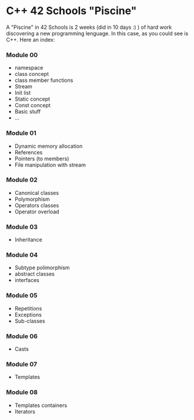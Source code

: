# C++ 42 Schools "Piscine"

A "Piscine" in 42 Schools is 2 weeks (did in 10 days :) ) of hard work discovering a new programming lenguage. In this case, as you could see is C++. Here an index:

### Module 00
- namespace
- class concept
- class member functions
- Stream
- Init list
- Static concept
- Const concept
- Basic stuff
- ...
### Module 01
- Dynamic memory allocation
- References
- Pointers (to members)
- File manipulation with stream
### Module 02
- Canonical classes
- Polymorphism
- Operators classes
- Operator overload
### Module 03
- Inheritance
### Module 04
- Subtype polimorphism
- abstract classes
- interfaces
### Module 05
- Repetitions
- Exceptions
- Sub-classes
### Module 06
- Casts
### Module 07
- Templates
### Module 08
- Templates containers
- Iterators
